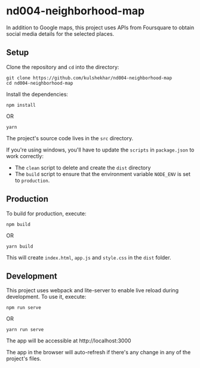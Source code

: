 # nd004-neighborhood-map

In addition to Google maps, this project uses APIs from Foursquare to obtain social media details for the selected places.

## Setup

Clone the repository and `cd` into the directory:

```
git clone https://github.com/kulshekhar/nd004-neighborhood-map
cd nd004-neighborhood-map
```

Install the dependencies:

```
npm install
```

OR

```
yarn
```

The project's source code lives in the `src` directory.

If you're using windows, you'll have to update the `scripts` in `package.json` to work correctly:
- The `clean` script to delete and create the `dist` directory
- The `build` script to ensure that the environment variable `NODE_ENV` is set to `production`.

## Production

To build for production, execute:

```
npm build
```

OR

```
yarn build
```

This will create `index.html`, `app.js` and `style.css` in the `dist` folder.

## Development

This project uses webpack and lite-server to enable live reload during development. To use it, execute:

```
npm run serve
```

OR 

```
yarn run serve
```

The app will be accessible at http://localhost:3000

The app in the browser will auto-refresh if there's any change in any of the project's files.
